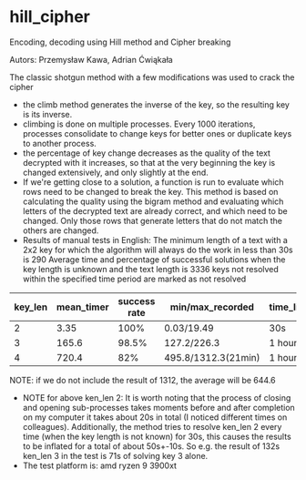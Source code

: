# hill_cipher
Encoding, decoding using Hill method and Cipher breaking

Autors:
Przemysław Kawa, Adrian Ćwiąkała

The classic shotgun method with a few modifications was used to crack the cipher
- the climb method generates the inverse of the key, so the resulting key is its inverse.
- climbing is done on multiple processes. Every 1000 iterations, 
  processes consolidate to change keys for better ones or duplicate keys to another process.
- the percentage of key change decreases as the quality of the text decrypted with it increases, so that at the very beginning
  the key is changed extensively, and only slightly at the end.
- If we're getting close to a solution, a function is run to evaluate which rows need to be changed to break the key.
   This method is based on calculating the quality using the bigram method and evaluating which letters of the decrypted text are already correct,
   and which need to be changed. Only those rows that generate letters that do not match the others are changed.
- Results of manual tests in English:
     The minimum length of a text with a 2x2 key for which the algorithm will always do the work in less than 30s is 290
     Average time and percentage of successful solutions when the key length is unknown and the text length is 3336
     keys not resolved within the specified time period are marked as not resolved

| key_len  | mean_timer | success rate | min/max_recorded | time_limit |
| ------------- | ------------- | ------------- | ------------- | ------------- |
| 2  | 3.35  | 100%  | 0.03/19.49  | 30s  |
| 3  | 165.6  | 98.5%  | 127.2/226.3  | 1 hour  |
| 4  | 720.4  | 82%  | 495.8/1312.3(21min)  | 1 hour  |

NOTE: if we do not include the result of 1312, the average will be 644.6 

- NOTE for above ken_len 2: It is worth noting that the process of closing and opening sub-processes takes moments before and after completion
 		on my computer it takes about 20s in total (I noticed different times on colleagues).
 		Additionally, the method tries to resolve ken_len 2 every time (when the key length is not known)
 		for 30s, this causes the results to be inflated for a total of about 50s+-10s.
		So e.g. the result of 132s ken_len 3 in the test is 71s of solving key 3 alone.
- The test platform is: amd ryzen 9 3900xt
